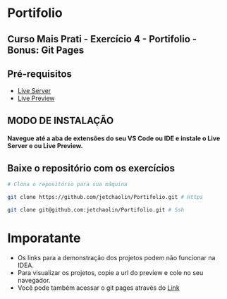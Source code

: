 # Portifolio

## **Curso Mais Prati - Exercício 4 - Portifolio - Bonus: Git Pages**

## **Pré-requisitos**

* [Live Server](navegue-ate-a-aba-de-extensoes)
* [Live Preview](navegue-ate-a-aba-de-extensoes)

## **MODO DE INSTALAÇÃO**

#### Navegue até a aba de extensões do seu VS Code ou IDE e instale o Live Server e ou Live Preview.

## **Baixe o repositório com os exercícios**

```sh
# Clona o repositório para sua máquina

git clone https://github.com/jetchaolin/Portifolio.git # Https

git clone git@github.com:jetchaolin/Portifolio.git # Ssh
```

# **Imporatante**
* Os links para a demonstração dos projetos podem não funcionar na IDEA.
* Para visualizar os projetos, copie a url do preview e cole no seu navegador.
* Você pode também acessar o git pages através do [Link](https://jetchaolin.github.io/Portifolio/)